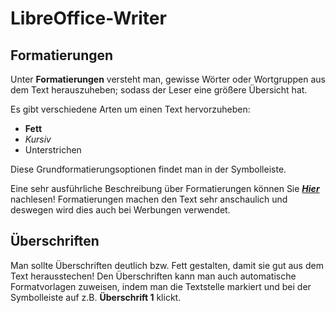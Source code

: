 # LibreOffice-Writer

## Formatierungen

Unter **Formatierungen** versteht man, gewisse Wörter oder Wortgruppen aus dem Text herauszuheben;
sodass der Leser eine größere Übersicht hat. 

Es gibt verschiedene Arten um einen Text hervorzuheben:

* **Fett**
* *Kursiv*
* Unterstrichen

Diese Grundformatierungsoptionen findet man in der Symbolleiste.

Eine sehr ausführliche Beschreibung über Formatierungen können Sie [***Hier***](https://www.openoffice.org/de/doc/oooauthors/writer/06-einfuehrung-in-formatvorlagen.pdf) nachlesen! Formatierungen machen den Text sehr anschaulich und deswegen wird dies auch bei Werbungen verwendet.



## Überschriften

Man sollte Überschriften deutlich bzw. Fett gestalten, damit sie gut aus dem Text herausstechen!
Den Überschriften kann man auch automatische Formatvorlagen zuweisen,
indem man die Textstelle markiert und bei der Symbolleiste auf z.B. **Überschrift 1** klickt.

